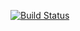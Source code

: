 [![Build Status](https://dev.azure.com/codoxide/Codoxide.Outcome/_apis/build/status/Codoxide.Outcome.Extensions.Catch?branchName=master)](https://dev.azure.com/codoxide/Codoxide.Outcome/_build/latest?definitionId=18&branchName=master)